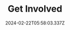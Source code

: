 ---
title: Get Involved
date: 2024-02-22T05:58:03.337Z
description: Actions top level menu item.  DO NOT DELETE!
weight: 50
---